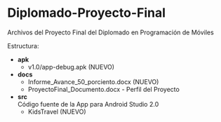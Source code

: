 # Diplomado-Proyecto-Final
Archivos del Proyecto Final del Diplomado en Programación de Móviles

Estructura:</br>
<UL>
	<LI><B>apk</B>
		<UL>
			<LI>v1.0/app-debug.apk (NUEVO)
		</UL>
	<LI><B>docs</B>
		<UL>
			<LI>Informe_Avance_50_porciento.docx (NUEVO)
			<LI>ProyectoFinal_Documento.docx - Perfil del Proyecto
		</UL>
	<LI><B>src</B><BR>
		C&oacute;digo fuente de la App para Android Studio 2.0
		<UL>
			<LI>KidsTravel (NUEVO)
		</UL>
</UL>

